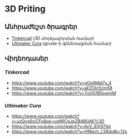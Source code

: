 # 3D Priting
## Անհրաժեշտ ծրագրեր
- [Tinkercad](https://www.tinkercad.com/) (*3D մոդելավորման համար*)
- [Ultimaker Cura](https://ultimaker.com/software/ultimaker-cura) (gcode-ի գենեռացման համար)

## Վիդեոդասեր
### *Tinkercad*
- https://www.youtube.com/watch?v=gOs6Mdj7y_4
- https://www.youtube.com/watch?v=aEZOlcSzm58
- https://www.youtube.com/watch?v=7uOG1B5xwmM

### *Ultimaker Cura*
- https://www.youtube.com/watch?v=uzQys6xiCFo&pp=ugMICgJpZBABGAE%3D
- https://www.youtube.com/watch?v=AvV_lDVGTkk
- https://www.youtube.com/watch?v=HMqch_L58do&t=12s
